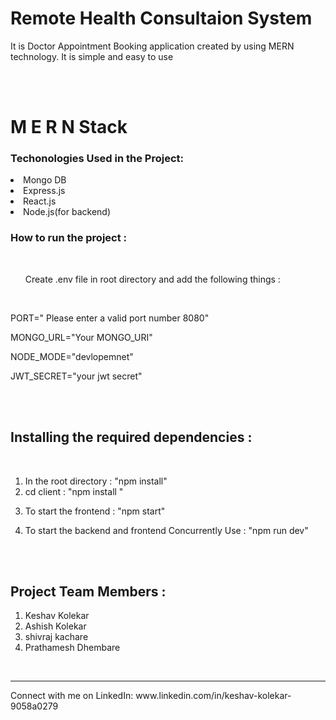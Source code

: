 <h1>Remote Health Consultaion System</h1>
<p>It is Doctor Appointment Booking application created by using MERN technology. It is simple and easy to use </p>
<br>
<br>
<h1>M E R N  Stack</h1>
<h3>Techonologies Used in the Project:</h3>
<li>Mongo DB</li>
<li>Express.js</li>
<li>React.js</li>
<li>Node.js(for backend)</li>



<h3> How to run the project :</h3>
<br>
<ol>Create .env file in root directory and add the following things :</ol>
<br>
<p>PORT=" Please enter a valid port number 8080"</p>
<p>MONGO_URL="Your MONGO_URI"</p>
<p>NODE_MODE="devlopemnet"</p>
<p>JWT_SECRET="your jwt secret"</p>
 <br>
 <br>
 <h2>Installing the required dependencies :</h2>
 <br>
 <ol><li>In the root directory : "npm install" </li>
 <li>cd client  : "npm install "</li>
 <li><p> To start the frontend  : "npm start"</li>
 <li>To start the backend and frontend Concurrently Use : "npm run dev"</li></ol>
 <br>
 <br>
<h2>Project Team Members :</h2>
<ol><li>Keshav Kolekar</li>
<li>Ashish Kolekar</li>
<li>shivraj kachare</li>
<li>Prathamesh Dhembare</li></ol>
<br>
<hr>
<p> Connect with me on LinkedIn: www.linkedin.com/in/keshav-kolekar-9058a0279</p>
